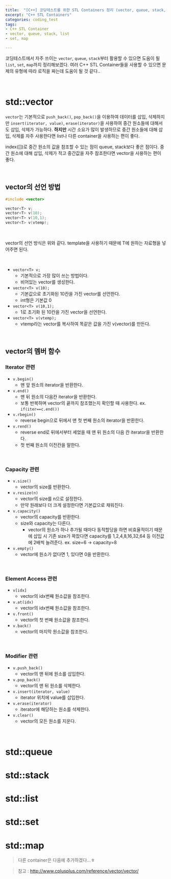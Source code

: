```yaml
---
title:  "[C++] 코딩테스트를 위한 STL Containers 정리 (vector, queue, stack, list, set, map)"
excerpt: "C++ STL Containers"
categories: coding_test
tags: 
- C++ STL Container
- vector, queue, stack, list
- set, map

---
```


 코딩테스트에서 자주 쓰이는 `vector`, `queue`, `stack`부터 활용할 수 있으면 도움이 될 `list`, `set`, `map`까지 정리해보겠다. 여러 C++ STL Container들을 사용할 수 있으면 문제의 유형에 따라 로직을 짜는데 도움이 될 것 같다..

<br>

# std::vector

 `vector`는 기본적으로 `push_back()`, `pop_back()`을 이용하여 데이터를 삽입, 삭제하지만 `insert(iterator, value)`, `erase(iterator)`을 사용하여 중간 원소들에 대해서도 삽입, 삭제가 가능하다. **하지만** 시간 소요가 많이 발생하므로 중간 원소들에 대해 삽입, 삭제를 자주 사용한다면 list나 다른 container을 사용하는 편이 좋다.

 index([])로 중간 원소의 값을 참조할 수 있는 점이 queue, stack보다 좋은 점이다. 중간 원소에 대해 삽입, 삭제가 적고 중간값을 자주 참조한다면 vector을 사용하는 편이 좋다.

<br>

## vector의 선언 방법

```cpp
#include <vector>

vector<T> v;
vector<T> v(10);
vector<T> v(10,1);
vector<T> v(vtemp);
```

<br>

vector의 선언 방식은 위와 같다. template을 사용하기 때문에 T에 원하는 자료형을 넣어주면 된다.

<br>

+ `vector<T> v;`
  + 기본적으로 가장 많이 쓰는 방법이다.
  + 비어있는 vector를 생성한다.
+ `vector<T> v(10);`
  + 기본값으로 초기화된 10칸을 가진 vector를 선언한다.
  + int형은 기본값 0
+ `vector<T> v(10,1);`
  + 1로 초기화 된 10칸을 가진 vector을 선언한다.
+ `vector<T> v(vtemp);`
  + vtemp라는 vector를 복사하여 똑같은 값을 가진 v(vector)를 만든다.

<br>

## vector의 멤버 함수

### Iterator 관련

+ `v.begin()`
  + 맨 앞 원소의 iterator을 반환한다.
+ `v.end()`
  + 맨 뒤 원소의 다음칸 iterator을 반환한다.
  + 보통 반복하며 vector의 끝까지 참조했는지 확인할 때 사용한다.
    ex. `if(iter==c.end())`
+ `v.rbegin()`
  + reverse begin으로 뒤에서 맨 첫 번째 원소의 iterator을 반환한다.
+ `v.rend()`
  + reverse end로 뒤에서부터 세었을 때 맨 뒤 원소의 다음 칸 iterator을 반환한다.
  + 첫 번째 원소의 이전칸을 말한다.

<br>

### Capacity 관련

+ `v.size()`
  + vector의 size를 반환한다.
+ `v.resize(n)`
  + vector의 size를 n으로 설정한다.
  + 만약 원래보다 더 크게 설정한다면 기본값으로 채워진다.
+ `v.capacity()`
  + vector의 capacity를 반환한다.
  + size와 capacity는 다른다. 
    + vector의 원소가 하나 추가될 때마다 동적할당을 하면 비효율적이기 때문에 삽입 시 기존 size가 꽉찼다면 capacity를 1,2,4,8,16,32,64 등 이전값에 2배씩 늘려준다.
      ex. size=6 → capacity=8
+ `v.empty()`
  + vector에 원소가 없다면 1, 있다면 0을 반환한다.

<br>

### Element Access 관련

+ `v[idx]`
  + vector의 idx번째 원소값을 참조한다.
+ `v.at(idx)`
  + vector의 idx번째 원소값을 참조한다.
+ `v.front()`
  + vector의 첫 번째 원소값을 참조한다.
+ `v.back()`
  + vector의 마지막 원소값을 참조한다.

<br>

### Modifier 관련

+ `v.push_back()`
  + vector의 맨 뒤에 원소를 삽입한다.
+ `v.pop_back()`
  + vector의 맨 뒤 원소를 삭제한다.
+ `v.insert(iterator, value)`
  + iterator 위치에 value를 삽입한다.
+ `v.erase(iterator)`
  + iterator에 해당하는 원소를 삭제한다.
+ `v.clear()`
  + vector의 모든 원소를 지운다.

<br>

# std::queue

# std::stack

# std::list

# std::set

# std::map

> 다른 container은 다음에 추가하겠다...ㅎ

> 참고 : http://www.cplusplus.com/reference/vector/vector/